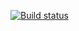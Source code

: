 [![Build status](https://ci.appveyor.com/api/projects/status/50f9h18ybmrwdfkb?svg=true)](https://ci.appveyor.com/project/Ksuschka/carddeliveryorder)